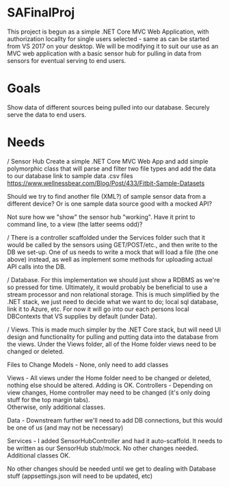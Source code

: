 # SAFinalProj

This project is begun as a simple .NET Core MVC Web Application, with authorization locallty for single users selected - 
same as can be started from VS 2017 on your desktop.  We will be modifying it to suit our use as an 
MVC web application with a basic sensor hub for pulling in data from sensors for eventual serving to end users.

# Goals
Show data of different sources being pulled into our database. Securely serve the data to end users.

# Needs
/ Sensor Hub
Create a simple .NET Core MVC Web App and add simple polymorphic class that will 
parse and filter two file types and add the data to our database
link to sample data .csv files https://www.wellnessbear.com/Blog/Post/433/Fitbit-Sample-Datasets 

Should we try to find another file (XML?) of sample sensor data from a different device?  Or is one sample data source 
good with a mocked API?

Not sure how we "show" the sensor hub "working". Have it print to command line, to a view (the latter seems odd)?

/ There is a controller scaffolded under the Services folder such that it would be called by the sensors using GET/POST/etc.,
and then write to the DB we set-up.  One of us needs to write a mock that will load a file (the one above) instead, as well as 
implement some methods for uploading actual API calls into the DB.

/ Database. For this implementation we should just show a RDBMS as we're so pressed for time. 
Ultimately, it would probably be beneficial to use a stream processor and non relational storage. 
This is much simplified by the .NET stack, we just need to decide what we want to do; local sql database, link it to Azure, etc.
For now it will go into our each persons local DBContexts that VS supplies by default (under Data).  

/ Views. This is made much simpler by the .NET Core stack, but will need UI design and functionality for pulling 
and putting data into the database from the views. Under the Views folder, all of the Home folder views need to be changed
or deleted.

Files to Change
Models - None, only need to add classes

Views - All views under the Home folder need to be changed or deleted, nothing else should be altered.  Adding is OK.
Controllers - Depending on view changes, Home controller may need to be changed (it's only doing stuff for the top margin tabs).  
Otherwise, only additional classes.

Data - Downstream further we'll need to add DB connections, but this would be one of us (and may not be necessary)

Services - I added SensorHubController and had it auto-scaffold.  It needs to be written as our SensorHub stub/mock.  No other 
changes needed.  Additional classes OK.

No other changes should be needed until we get to dealing with Database stuff (appsettings.json will need to be updated, etc)
